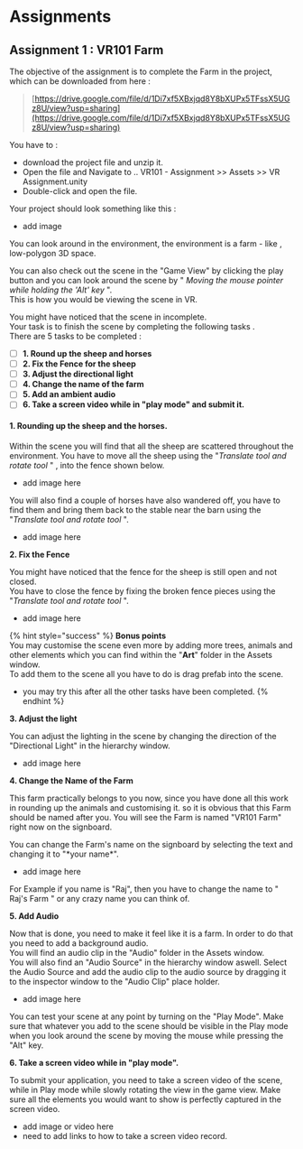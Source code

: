 # Assignments

## Assignment 1 : VR101 Farm

The objective of the assignment is to complete the Farm in the project, which can be downloaded from here : 

> [https://drive.google.com/file/d/1Di7xf5XBxjqd8Y8bXUPx5TFssX5UGz8U/view?usp=sharing](https://drive.google.com/file/d/1Di7xf5XBxjqd8Y8bXUPx5TFssX5UGz8U/view?usp=sharing)

You have to :  
- download the project file and unzip it.  
- Open the file and Navigate to .. VR101 - Assignment &gt;&gt; Assets &gt;&gt; VR Assignment.unity  
- Double-click and open the file.

Your project should look something like this : 

* add image

You can look around in the environment, the environment is a farm - like , low-polygon 3D space.   
  
You can also check out the scene in the "Game View" by clicking the play button and you can look around the scene by " _Moving the mouse pointer while holding the 'Alt' key_ ".   
This is how you would be viewing the scene in VR. 

You might have noticed that the scene in incomplete.  
Your task is to finish the scene by completing the following tasks .  
There are 5 tasks to be completed :

* [ ] **1. Round up the sheep and horses**
* [ ] **2. Fix the Fence for the sheep**
* [ ] **3. Adjust the directional light**
* [ ] **4. Change the name of the farm**
* [ ] **5. Add an ambient audio**
* [ ] **6. Take a screen video while in "play mode" and submit it.**

#### 1. Rounding up the sheep and the horses.

Within the scene you will find that all the sheep are scattered throughout the environment. You have to move all the sheep using the "_Translate tool and rotate tool_ " , into the fence shown below.

* add image here

You will also find a couple of horses have also wandered off, you have to find them and bring them back to the stable near the barn using the "_Translate tool and rotate tool_ ". 

* add image here

**2. Fix the Fence** 

You might have noticed that the fence for the sheep is still open and not closed.   
You have to close the fence by fixing the broken fence pieces using the "_Translate tool and rotate tool_ ".

* add image here

{% hint style="success" %}
**Bonus points**  
You may customise the scene even more by adding more trees, animals and other elements which you can find within the "**Art**" folder in the Assets window.  
To add them to the scene all you have to do is drag prefab into the scene.  
  
- you may try this after all the other tasks have been completed.
{% endhint %}

**3. Adjust the light**

You can adjust the lighting in the scene by changing the direction of the "Directional Light"  in the hierarchy window. 

* add image here

**4. Change the Name of the Farm**

This farm practically belongs to you now, since you have done all this work in rounding up the animals and customising it. so it is obvious that this Farm should be named after you. You will see the Farm is named "VR101 Farm" right now on the signboard.  
  
You can change the Farm's name on the signboard by selecting the text and changing it to "\*your name\*".

* add image here

For Example if you name is "Raj", then you have to change the name to " Raj's Farm " or any crazy name you can think of.

**5. Add Audio**

Now that is done, you need to make it feel like it is a farm. In order to do that you need to add a background audio.   
You will find an audio clip in the "Audio" folder in the Assets window.  
You will also find an "Audio Source" in the hierarchy window aswell. Select the Audio Source and add the audio clip to the audio source by dragging it to the inspector window to the "Audio Clip" place holder.

* add image here

You can test your scene at any point by turning on the "Play Mode". Make sure that whatever you add to the scene should be visible in the Play mode when you look around the scene by moving the mouse while pressing the "Alt" key.



**6. Take a screen video while in "play mode".**

To submit your application, you need to take a screen video of the scene, while in Play mode while slowly rotating the view in the game view. Make sure all the elements you would want to show is perfectly captured in the screen video.

* add image or video here
* need to add links to how to take a screen video record.





## 

